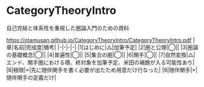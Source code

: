 # CategoryTheoryIntro
自己完結と体系性を重視した圏論入門のための資料

https://otamusan.github.io/CategoryTheoryIntro/CategoryTheoryIntro.pdf
|章|名前|完成度|備考|
|-|-|-|-|
|1|はじめに|△|加筆予定|
|2|圏と公理|◯||
|3|圏論の基礎概念|◯||
|4|普遍性|◯||
|5|集合の圏|◯||
|6|関手|◯||
|7|自然変換|△|エンド、関手圏における積、終対象を加筆予定、米田の補題が入る可能性あり|
|8|極限|×|先に随伴関手を書く必要が出たため用意だけ行なった|
|9|随伴関手|×|随伴関手の定義だけ|
